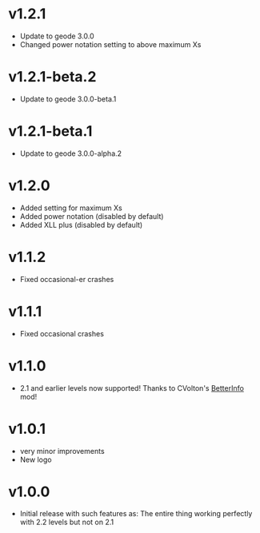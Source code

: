 # v1.2.1
* Update to geode 3.0.0
* Changed power notation setting to above maximum Xs

# v1.2.1-beta.2
* Update to geode 3.0.0-beta.1

# v1.2.1-beta.1
* Update to geode 3.0.0-alpha.2

# v1.2.0
* Added setting for maximum Xs
* Added power notation (disabled by default)
* Added XLL plus (disabled by default)

# v1.1.2
* Fixed occasional-er crashes

# v1.1.1
* Fixed occasional crashes

# v1.1.0
* 2.1 and earlier levels now supported! Thanks to CVolton's [BetterInfo](https://github.com/Cvolton/betterinfo-geode/) mod!

# v1.0.1
* very minor improvements
* New logo

# v1.0.0
* Initial release with such features as: The entire thing working perfectly with 2.2 levels but not on 2.1